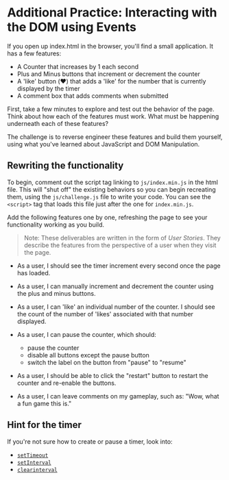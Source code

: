 # Additional Practice: Interacting with the DOM using Events

If you open up index.html in the browser, you'll find a small application. It has a few features:

* A Counter that increases by 1 each second
* Plus and Minus buttons that increment or decrement the counter
* A 'like' button (❤️) that adds a 'like' for the number that is currently
  displayed by the timer
* A comment box that adds comments when submitted

First, take a few minutes to explore and test out the behavior of the page.
Think about how each of the features must work. What must be happening
underneath each of these features?

The challenge is to reverse engineer these features and build them yourself,
using what you've learned about JavaScript and DOM Manipulation.

## Rewriting the functionality

To begin, comment out the script tag linking to `js/index.min.js` in the html
file. This will "shut off" the existing behaviors so you can begin recreating
them, using the `js/challenge.js` file to write your code. You can see the
`<script>` tag that loads this file just after the one for `index.min.js`.

Add the following features one by one, refreshing the page to see your
functionality working as you build.

> Note: These deliverables are written in the form of _User Stories_. They
> describe the features from the perspective of a user when they visit the page.

* As a user, I should see the timer increment every second once the page has
   loaded.
* As a user, I can manually increment and decrement the counter using the plus
   and minus buttons.
* As a user, I can 'like' an individual number of the counter. I should see the
   count of the number of 'likes' associated with that number displayed.
* As a user, I can pause the counter, which should:

   * pause the counter
   * disable all buttons except the pause button
   * switch the label on the button from "pause" to "resume"
  
* As a user, I should be able to click the "restart" button to restart the
   counter and re-enable the buttons.
* As a user, I can leave comments on my gameplay, such as: "Wow, what a fun
   game this is."

## Hint for the timer

If you're not sure how to create or pause a timer, look into:

* [`setTimeout`](https://developer.mozilla.org/en-US/docs/Web/API/WindowOrWorkerGlobalScope/setTimeout)
* [`setInterval`](https://developer.mozilla.org/en-US/docs/Web/API/WindowOrWorkerGlobalScope/setInterval)
* [`clearinterval`](https://developer.mozilla.org/en-US/docs/Web/API/WindowOrWorkerGlobalScope/clearInterval)
